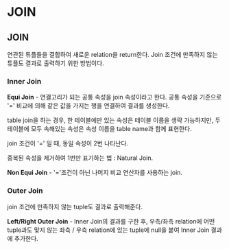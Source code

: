 # JOIN



## JOIN

연관된 튜플들을 결합하여 새로운 relation을 return한다. Join 조건에 만족하지 않는 튜플도 결과로 출력하기 위한 방법이다.



### Inner Join

**Equi Join** - 연결고리가 되는 공통 속성을 join 속성이라고 한다. 공통 속성을 기준으로 '=' 비교에 의해 같은 값을 가지는 행을 연결하여 결과를 생성한다.

table join을 하는 경우, 한 테이블에만 있는 속성은 테이블 이름을 생략 가능하지만, 두 테이블에 모두 속해있는 속성은 속성 이름을 table name과 함께 표현한다.

join 조건이 '=' 일 때, 동일 속성이 2번 나타난다.  

중복된 속성을 제거하여 1번만 표기하는 법 : Natural Join.

**Non Equi Join** - '='조건이 아닌 나머지 비교 연산자를 사용하는 join.

### Outer Join

join 조건에 만족하지 않는 tuple도 결과로 출력해준다.

**Left/Right Outer Join**   - Inner Join의 결과를 구한 후, 우측/좌측 relation에 어떤 tuple과도 맞지 않는 좌측 / 우측 relation에 있는 tuple에 null을 붙여 Inner Join 결과에 추가한다.
